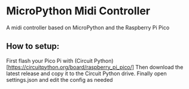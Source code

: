 # MicroPython Midi Controller
 A midi controller based on MicroPython and the Raspberry Pi Pico

## How to setup: 
First flash your Pico Pi with (Circuit Python)[https://circuitpython.org/board/raspberry_pi_pico/]
Then download the latest release and copy it to the Circuit Python drive.
Finally open settings.json and edit the config as needed
